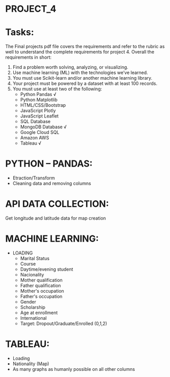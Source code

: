 # PROJECT_4
# Tasks:
The Final projects pdf file covers the requirements and refer to the rubric as well to understand the complete requirements for project 4.
Overall the requirements in short:
1.   Find a problem worth solving, analyzing, or visualizing.
2.   Use machine learning (ML) with the technologies we’ve learned.
3.   You must use Scikit-learn and/or another machine learning library.
4.   Your project must be powered by a dataset with at least 100 records.
5.   You must use at least two of the following:
      * Python Pandas      √
      * Python Matplotlib
      * HTML/CSS/Bootstrap
      * JavaScript Plotly
      * JavaScript Leaflet
      * SQL Database
      * MongoDB Database    √
      * Google Cloud SQL
      * Amazon AWS
      * Tableau             √
# PYTHON – PANDAS:
* Etraction/Transform
* Cleaning data and removing columns
# API DATA COLLECTION:
  Get longitude and latitude data for map creation
# MACHINE LEARNING:
  * LOADING
    * Marital Status
    * Course
    * Daytime/evening student
    * Nacionality
    * Mother qualification
    * Father qualification
    * Mother's occupation
    * Father's occupation
    * Gender
    * Scholarship
    * Age at enrollment	
    * International
    * Target: Dropout/Graduate/Enrolled (0,1,2)
# TABLEAU:
  * Loading
  * Nationality (Map)
  * As many graphs as humanly possible on all other columns
